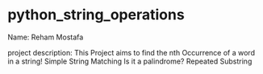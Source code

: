 # python_string_operations
Name: Reham Mostafa

project description: 
This Project aims to find the nth Occurrence of a word in a string!
Simple String Matching
Is it a palindrome?
Repeated Substring


